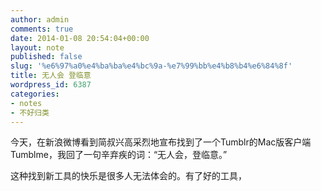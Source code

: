 ```yaml
---
author: admin
comments: true
date: 2014-01-08 20:54:04+00:00
layout: note
published: false
slug: '%e6%97%a0%e4%ba%ba%e4%bc%9a-%e7%99%bb%e4%b8%b4%e6%84%8f'
title: 无人会 登临意
wordpress_id: 6387
categories:
- notes
- 不好归类
---
```


今天，在新浪微博看到简叔兴高采烈地宣布找到了一个Tumblr的Mac版客户端Tumblme，我回了一句辛弃疾的词：“无人会，登临意。”

这种找到新工具的快乐是很多人无法体会的。有了好的工具，
